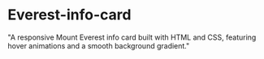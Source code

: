 # Everest-info-card
"A responsive Mount Everest info card built with HTML and CSS, featuring hover animations and a smooth background gradient."
